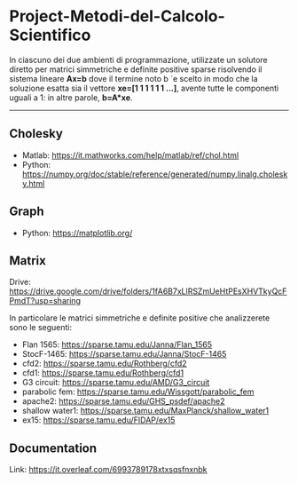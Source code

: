 # Project-Metodi-del-Calcolo-Scientifico

In ciascuno dei due ambienti di programmazione, utilizzate un solutore diretto per matrici
simmetriche e definite positive sparse risolvendo il sistema lineare **Ax=b** dove il termine
noto b `e scelto in modo che la soluzione esatta sia il vettore **xe=[1 1 1 1 1 1 ...]**,
avente tutte le componenti uguali a 1: in altre parole, **b=A*xe**.

---
## Cholesky
- Matlab: https://it.mathworks.com/help/matlab/ref/chol.html 
- Python: https://numpy.org/doc/stable/reference/generated/numpy.linalg.cholesky.html


## Graph
- Python: https://matplotlib.org/


## Matrix
Drive: https://drive.google.com/drive/folders/1fA6B7xLlRSZmUeHtPEsXHVTkyQcFPmdT?usp=sharing


In particolare le matrici simmetriche e definite positive che analizzerete sono le seguenti:
- Flan 1565: https://sparse.tamu.edu/Janna/Flan_1565
- StocF-1465: https://sparse.tamu.edu/Janna/StocF-1465
-  cfd2: https://sparse.tamu.edu/Rothberg/cfd2
-  cfd1: https://sparse.tamu.edu/Rothberg/cfd1
-  G3 circuit: https://sparse.tamu.edu/AMD/G3_circuit
-  parabolic fem: https://sparse.tamu.edu/Wissgott/parabolic_fem
-  apache2: https://sparse.tamu.edu/GHS_psdef/apache2
-  shallow water1: https://sparse.tamu.edu/MaxPlanck/shallow_water1
-  ex15: https://sparse.tamu.edu/FIDAP/ex15

## Documentation
Link: https://it.overleaf.com/6993789178xtxsqsfnxnbk

